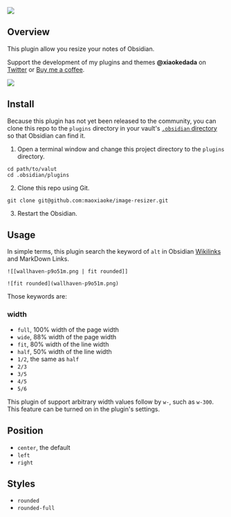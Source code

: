 <image src="./example.gif" />

## Overview

This plugin allow you resize your notes of Obsidian.

Support the development of my plugins and themes **@xiaokedada** on [Twitter](https://twitter.com/xiaokedada) or [Buy me a coffee](https://www.buymeacoffee.com/nazha).

<a href="https://www.buymeacoffee.com/nazha"><img src="https://img.buymeacoffee.com/button-api/?text=Buy me a coffee&emoji=&slug=nazha&button_colour=6a8695&font_colour=ffffff&font_family=Poppins&outline_colour=000000&coffee_colour=FFDD00"></a>


## Install

Because this plugin has not yet been released to the community, you can clone this repo to the `plugins` directory in your vault's [`.obsidian` directory](https://help.obsidian.md/Files+and+folders/How+Obsidian+stores+data) so that Obsidian can find it.

1. Open a terminal window and change this project directory to the `plugins` directory.

```shell
cd path/to/valut
cd .obsidian/plugins
```

2. Clone this repo using Git.

```shell
git clone git@github.com:maoxiaoke/image-resizer.git
```

3. Restart the Obsidian.

## Usage

In simple terms, this plugin search the keyword of `alt` in Obsidian [Wikilinks](https://help.obsidian.md/Linking+notes+and+files/Internal+links) and MarkDown Links.

```text
![[wallhaven-p9o51m.png | fit rounded]]

![fit rounded](wallhaven-p9o51m.png)
```

Those keywords are:

### width

- `full`, 100% width of the page width
- `wide`, 88% width of the page width
- `fit`, 80% width of the line width
- `half`, 50% width of the line width
- `1/2`, the same as `half`
- `2/3`
- `3/5`
- `4/5`
- `5/6`

This plugin of support arbitrary width values follow by `w-`, such as `w-300`. This feature can be turned on in the plugin's settings.

## Position

- `center`, the default
- `left`
- `right`

## Styles

- `rounded`
- `rounded-full`

